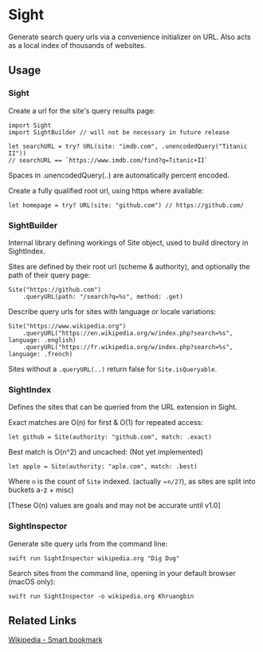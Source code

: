 # Sight

Generate search query urls via a convenience initializer on URL.
Also acts as a local index of thousands of websites. 


## Usage

### Sight

Create a url for the site's query results page:
```
import Sight
import SightBuilder // will not be necessary in future release

let searchURL = try? URL(site: "imdb.com", .unencodedQuery("Titanic II"))
// searchURL == `https://www.imdb.com/find?q=Titanic+II`
```
Spaces in .unencodedQuery(..) are automatically percent encoded.


Create a fully qualified root url, using https where available:
```
let homepage = try? URL(site: "github.com") // https://github.com/
```


### SightBuilder

Internal library defining workings of Site object, used to build directory in SightIndex.

Sites are defined by their root url (scheme & authority), and optionally the path of their query page:
```
Site("https://github.com")
    .queryURL(path: "/search?q=%s", method: .get)
```

Describe query urls for sites with language or locale variations:

```
Site("https://www.wikipedia.org")
    .queryURL("https://en.wikipedia.org/w/index.php?search=%s", language: .english)
    .queryURL("https://fr.wikipedia.org/w/index.php?search=%s", language: .french)
```

Sites without a `.queryURL(..)` return false for `Site.isQueryable`.


### SightIndex

Defines the sites that can be queried from the URL extension in Sight.

Exact matches are O(n) for first & O(1) for repeated access:
```
let github = Site(authority: "github.com", match: .exact)
```

Best match is O(n^2) and uncached:
(Not yet implemented)
```
let apple = Site(authority: "aple.com", match: .best)
```

Where `n` is the count of `Site` indexed. (actually ~`n/27`), as sites are split into buckets a-z + misc)

[These O(n) values are goals and may not be accurate until v1.0]


### SightInspector

Generate site query urls from the command line:
```
swift run SightInspector wikipedia.org "Dig Dug"
```

Search sites from the command line, opening in your default browser (macOS only):
```
swift run SightInspector -o wikipedia.org Khruangbin
```

## Related Links

[Wikipedia - Smart bookmark](https://en.wikipedia.org/wiki/Smart_bookmark) 
